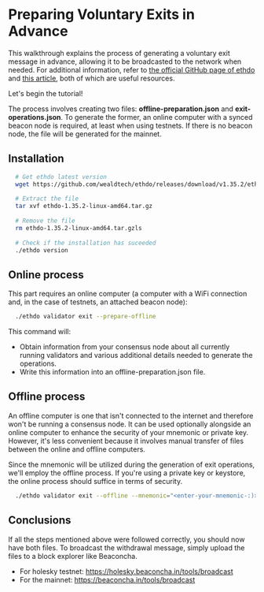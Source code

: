# Preparing Voluntary Exits in Advance 

This walkthrough explains the process of generating a voluntary exit message in advance, allowing it to be broadcasted to the network when needed. For additional information, refer to [the official GitHub page of ethdo](https://github.com/wealdtech/ethdo/blob/master/docs/exitingvalidators.md) and [this article](https://mirror.xyz/ladislaus.eth/wmoBbUBes2Wp1_6DvP6slPabkyujSU7MZOFOC3QpErs), both of which are useful resources.

Let's begin the tutorial!

The process involves creating two files: **offline-preparation.json** and **exit-operations.json**. To generate the former, an online computer with a synced beacon node is required, at least when using testnets. If there is no beacon node, the file will be generated for the mainnet.


## Installation

```bash
  # Get ethdo latest version 
  wget https://github.com/wealdtech/ethdo/releases/download/v1.35.2/ethdo-1.35.2-linux-amd64.tar.gz
  
  # Extract the file
  tar xvf ethdo-1.35.2-linux-amd64.tar.gz
  
  # Remove the file
  rm ethdo-1.35.2-linux-amd64.tar.gzls
  
  # Check if the installation has suceeded
  ./ethdo version
```

## Online process

This part requires an online computer (a computer with a WiFi connection and, in the case of testnets, an attached beacon node):

```bash
  ./ethdo validator exit --prepare-offline
```
This command will:
* Obtain information from your consensus node about all currently running validators and various additional details needed to generate the operations.
* Write this information into an offline-preparation.json file.

## Offline process

An offline computer is one that isn't connected to the internet and therefore won't be running a consensus node. It can be used optionally alongside an online computer to enhance the security of your mnemonic or private key. However, it's less convenient because it involves manual transfer of files between the online and offline computers.

Since the mnemonic will be utilized during the generation of exit operations, we'll employ the offline process. If you're using a private key or keystore, the online process should suffice in terms of security.

```bash
  ./ethdo validator exit --offline --mnemonic="<enter-your-mnemonic-:)>"
```

## Conclusions

If all the steps mentioned above were followed correctly, you should now have both files. To broadcast the withdrawal message, simply upload the files to a block explorer like Beaconcha.
* For holesky testnet: https://holesky.beaconcha.in/tools/broadcast
* For the mainnet: https://beaconcha.in/tools/broadcast








